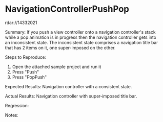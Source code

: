 NavigationControllerPushPop
===========================

rdar://14332021

Summary:
If you push a view controller onto a navigation controller's stack while a pop animation is in progress then the navigation controller gets into an inconsistent state. The inconsistent state comprises a navigation title bar that has 2 items on it, one super-imposed on the other.

Steps to Reproduce:
1) Open the attached sample project and run it
2) Press "Push"
3) Press "PopPush"

Expected Results:
Navigation controller with a consistent state.

Actual Results:
Navigation controller with super-imposed title bar.

Regression:

Notes:
